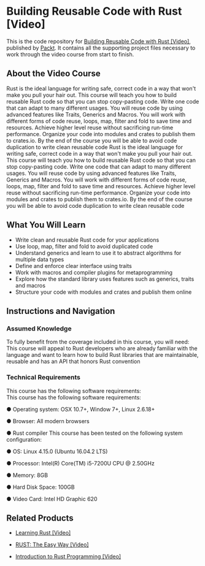 # Building Reusable Code with Rust [Video]
This is the code repository for [Building Reusable Code with Rust [Video]](https://www.packtpub.com/application-development/building-reusable-code-rust-video?utm_source=github&utm_medium=repository&utm_campaign=9781788399524), published by [Packt](https://www.packtpub.com/?utm_source=github). It contains all the supporting project files necessary to work through the video course from start to finish.
## About the Video Course
Rust is the ideal language for writing safe, correct code in a way that won't make you pull your hair out. This course will teach you how to build reusable Rust code so that you can stop copy-pasting code. Write one code that can adapt to many different usages. 
You will reuse code by using advanced features like Traits, Generics and Macros. You will work with different forms of code reuse, loops, map, filter and fold to save time and resources. Achieve higher level reuse without sacrificing run-time performance. Organize your code into modules and crates to publish them to crates.io.
By the end of the course you will be able to avoid code duplication to write clean reusable code
Rust is the ideal language for writing safe, correct code in a way that won't make you pull your hair out. This course will teach you how to build reusable Rust code so that you can stop copy-pasting code. Write one code that can adapt to many different usages. 
You will reuse code by using advanced features like Traits, Generics and Macros. You will work with different forms of code reuse, loops, map, filter and fold to save time and resources. Achieve higher level reuse without sacrificing run-time performance. Organize your code into modules and crates to publish them to crates.io.
By the end of the course you will be able to avoid code duplication to write clean reusable code


<H2>What You Will Learn</H2>
<DIV class=book-info-will-learn-text>
<UL>
<LI>Write clean and reusable Rust code for your applications 
<LI>Use loop, map, filter and fold to avoid duplicated code 
<LI>Understand generics and learn to use it to abstract algorithms for multiple data types 
<LI>Define and enforce clear interface using traits 
<LI>Work with macros and compiler plugins for metaprogramming 
<LI>Explore how the standard library uses features such as generics, traits and macros 
<LI>Structure your code with modules and crates and publish them online </LI></UL></DIV>

## Instructions and Navigation
### Assumed Knowledge
To fully benefit from the coverage included in this course, you will need:<br/>
This course will appeal to Rust developers who are already familiar with the language and want to learn how to build Rust libraries that are maintainable, reusable and has an API that honors Rust convention
### Technical Requirements
This course has the following software requirements:<br/>
This course has the following software requirements:

●	Operating system: OSX 10.7+, Window 7+, Linux 2.6.18+

●	Browser: All modern browsers

●	Rust compiler
This course has been tested on the following system configuration:

●	OS: Linux 4.15.0 (Ubuntu 16.04.2 LTS)

●	Processor: Intel(R) Core(TM) i5-7200U CPU @ 2.50GHz

●	Memory: 8GB

●	Hard Disk Space: 100GB

●	Video Card: Intel HD Graphic 620


## Related Products
* [Learning Rust [Video]](https://www.packtpub.com/application-development/learning-rust-video?utm_source=github&utm_medium=repository&utm_campaign=9781788477918)

* [RUST: The Easy Way [Video]](https://www.packtpub.com/application-development/rustthe-easy-way-video?utm_source=github&utm_medium=repository&utm_campaign=9781788396240)

* [Introduction to Rust Programming [Video]](https://www.packtpub.com/application-development/introduction-rust-programming-video?utm_source=github&utm_medium=repository&utm_campaign=9781786466068)

